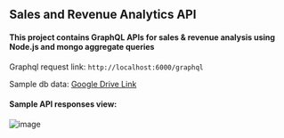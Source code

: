 ## Sales and Revenue Analytics API


#### This project contains GraphQL APIs for sales & revenue analysis using Node.js and mongo aggregate queries

Graphql request link: `http://localhost:6000/graphql`

Sample db data: [Google Drive Link](https://drive.google.com/drive/folders/1FbPVWimB78_M6mlMQ8PMGDXTjAO-9nAN?usp=sharing)

#### Sample API responses view:

![image](https://github.com/user-attachments/assets/0d3ad206-d6d7-4143-a6ec-248782f02a3f)

